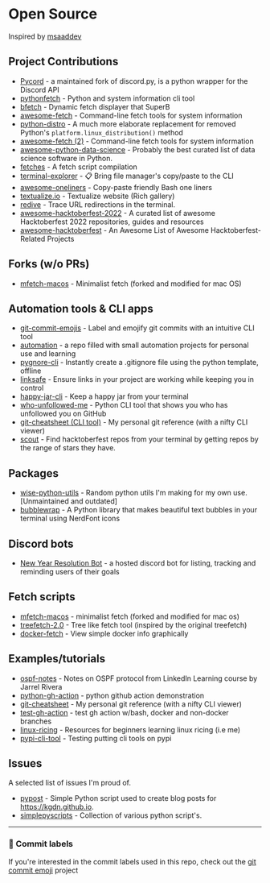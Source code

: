 # Open Source

Inspired by [msaaddev](https://github.com/msaaddev/open-source)

## Project Contributions
- [Pycord](https://github.com/Pycord-Development/pycord/pull/1146) - a maintained fork of discord.py, is a python wrapper for the Discord API  
- [pythonfetch](https://github.com/beucismis/pythonfetch/pull/5) - Python and system information cli tool 
- [bfetch](https://github.com/NNBnh/bfetch/pull/7#issuecomment-1171510161) - Dynamic fetch displayer that SuperB
- [awesome-fetch](https://github.com/beucismis/awesome-fetch/pull/30#event-6923011307) - Command-line fetch tools for system information
- [python-distro](https://github.com/python-distro/distro/pull/343#pullrequestreview-1043990401) - A much more elaborate replacement for removed Python's `platform.linux_distribution()` method
- [awesome-fetch (2)](https://github.com/beucismis/awesome-fetch/pull/34#event-7107760142) - Command-line fetch tools for system information
- [awesome-python-data-science](https://github.com/krzjoa/awesome-python-data-science/pull/37) - Probably the best curated list of data science software in Python.  
- [fetches](https://github.com/TorchedSammy/fetches/pull/9) - A fetch script compilation  
- [terminal-explorer](https://github.com/NNBnh/terminal-explorer/pull/2) - 📋 Bring file manager's copy/paste to the CLI  
- [awesome-oneliners](https://github.com/cristaloleg/awesome-oneliners/pull/6#event-7355312873) - Copy-paste friendly Bash one liners  
- [textualize.io](https://github.com/Textualize/textualize.io/pull/106) - Textualize website  (Rich gallery)  
- [redive](https://github.com/neelkarma/redive/pull/1) - Trace URL redirections in the terminal.  
- [awesome-hacktoberfest-2022](https://github.com/OtacilioN/awesome-hacktoberfest-2022/pull/478) - A curated list of awesome Hacktoberfest 2022 repositories, guides and resources   
- [awesome-hacktoberfest](https://github.com/mattjegan/awesome-hacktoberfest/pull/119) - An Awesome List of Awesome Hacktoberfest-Related Projects  

## Forks (w/o PRs)
- [mfetch-macos](https://github.com/TechWiz-3/mfetch-macos) - Minimalist fetch (forked and modified for mac OS)  

## Automation tools & CLI apps
- [git-commit-emojis](https://github.com/TechWiz-3/git-commit-emojis) - Label and emojify git commits with an intuitive CLI tool  
- [automation](https://github.com/TechWiz-3/automation) - a repo filled with small automation projects for personal use and learning  
- [pygnore-cli](https://github.com/TechWiz-3/pygnore-cli) - Instantly create a .gitignore file using the python template, offline
- [linksafe](https://github.com/TechWiz-3/linksafe) - Ensure links in your project are working while keeping you in control   
- [happy-jar-cli](https://github.com/TechWiz-3/happy-jar-cli) - Keep a happy jar from your terminal  
- [who-unfollowed-me](https://github.com/TechWiz-3/who-unfollowed-me) - Python CLI tool that shows you who has unfollowed you on GitHub  
- [git-cheatsheet (CLI tool)](https://github.com/TechWiz-3/git-cheatsheet) - My personal git reference (with a nifty CLI viewer)  
- [scout](https://github.com/TechWiz-3/scout) - Find hacktoberfest repos from your terminal by getting repos by the range of stars they have.  

## Packages
- [wise-python-utils](https://github.com/TechWiz-3/python-utils) - Random python utils I'm making for my own use. [Unmaintained and outdated]  
- [bubblewrap](https://github.com/TechWiz-3/bubblewrap) - A Python library that makes beautiful text bubbles in your terminal using NerdFont icons  

## Discord bots
- [New Year Resolution Bot](https://github.com/TechWiz-3/newYearResolutionBot) - a hosted discord bot for listing, tracking and reminding users of their goals  

## Fetch scripts
- [mfetch-macos](https://github.com/techwiz-3/mfetch-macos) - minimalist fetch (forked and modified for mac os)  
- [treefetch-2.0](https://github.com/TechWiz-3/treefetch-2.0) - Tree like fetch tool (inspired by the original treefetch) 
- [docker-fetch](https://github.com/TechWiz-3/docker-fetch) - View simple docker info graphically  

## Examples/tutorials
- [ospf-notes](https://github.com/TechWiz-3/ospf-notes) - Notes on OSPF protocol from LinkedIn Learning course by Jarrel Rivera  
- [python-gh-action](https://github.com/TechWiz-3/python-gh-action) - python github action demonstration
- [git-cheatsheet](https://github.com/TechWiz-3/git-cheatsheet) - My personal git reference (with a nifty CLI viewer)  
- [test-gh-action](https://github.com/TechWiz-3/test-gh-action) - test gh action w/bash, docker and non-docker branches
- [linux-ricing](https://github.com/TechWiz-3/linux-ricing) - Resources for beginners learning linux ricing (i.e me)  
- [pypi-cli-tool](https://github.com/TechWiz-3/pypi-cli-tool) - Testing putting cli tools on pypi  

## Issues
A selected list of issues I'm proud of.  

- [pypost](https://github.com/kgdn/pypost/issues/2#issuecomment-1172889738) - Simple Python script used to create blog posts for https://kgdn.github.io.
- [simplepyscripts](https://github.com/gil9red/SimplePyScripts/issues/15) - Collection of various python script's. 

---
### 🎉 Commit labels
If you're interested in the commit labels used in this repo, check out the [git commit emoji](https://github.com/TechWiz-3/git-commit-emojis) project
